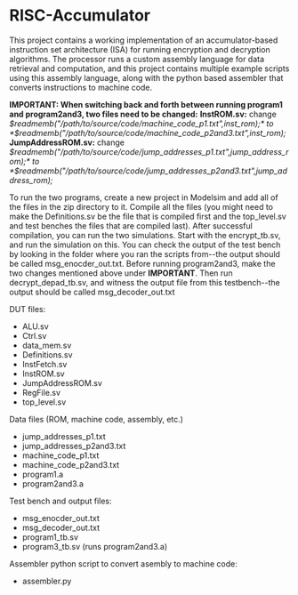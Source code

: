 # RISC-Accumulator
This project contains a working implementation of an accumulator-based instruction set architecture (ISA) for running encryption and decryption algorithms. The processor runs a custom assembly language for data retrieval and computation, and this project contains multiple example scripts using this assembly language, along with the python based assembler that converts instructions to machine code. 

**IMPORTANT: When switching back and forth between running program1 and program2and3, two files need to be changed:**
**InstROM.sv:** change *$readmemb("/path/to/source/code/machine_code_p1.txt",inst_rom);* to *$readmemb("/path/to/source/code/machine_code_p2and3.txt",inst_rom);*
**JumpAddressROM.sv:** change *$readmemb("/path/to/source/code/jump_addresses_p1.txt",jump_address_rom);* to *$readmemb("/path/to/source/code/jump_addresses_p2and3.txt",jump_address_rom);*

To run the two programs, create a new project in Modelsim and add all of the files in the zip directory to it. Compile all the files (you might need to make the Definitions.sv be the file that is compiled first and the top_level.sv and test benches the files that are compiled last). After successful compilation, you can run the two simulations.
Start with the encrypt_tb.sv, and run the simulation on this. You can check the output of the test bench by looking in the folder where you ran the scripts from--the output should be called msg_enocder_out.txt.
Before running program2and3, make the two changes mentioned above under **IMPORTANT**.
Then run decrypt_depad_tb.sv, and witness the output file from this testbench--the output should be called msg_decoder_out.txt

DUT files:
- ALU.sv
- Ctrl.sv
- data_mem.sv
- Definitions.sv
- InstFetch.sv
- InstROM.sv
- JumpAddressROM.sv
- RegFile.sv
- top_level.sv

Data files (ROM, machine code, assembly, etc.)
- jump_addresses_p1.txt
- jump_addresses_p2and3.txt
- machine_code_p1.txt
- machine_code_p2and3.txt
- program1.a
- program2and3.a

Test bench and output files:
- msg_enocder_out.txt
- msg_decoder_out.txt
- program1_tb.sv
- program3_tb.sv (runs program2and3.a)

Assembler python script to convert asembly to machine code:
- assembler.py
